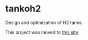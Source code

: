 # tankoh2
Design and optimization of H2 tanks. 

This project was moved to [this site](https://gitlab.com/DLR-SY/tank/tankoh2)

